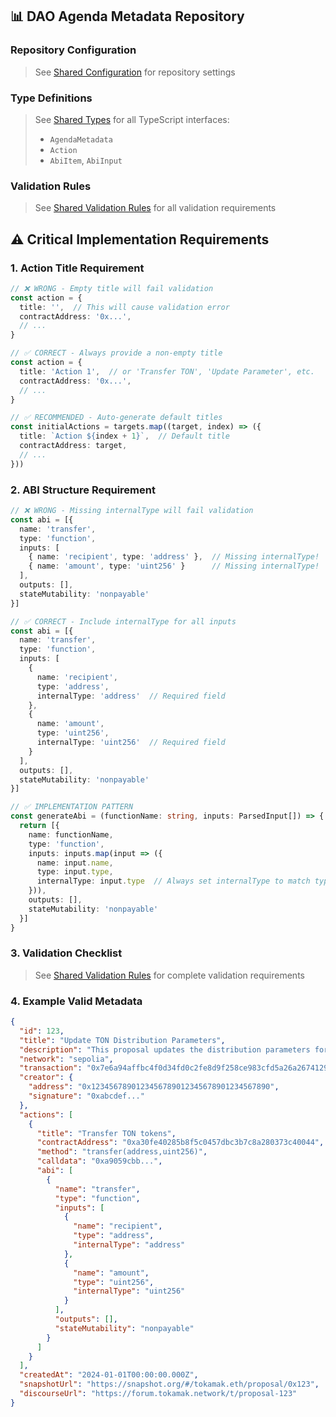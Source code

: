 ## 📊 DAO Agenda Metadata Repository

### Repository Configuration
> See [Shared Configuration](./shared-config.md#github-repository-configuration) for repository settings

### Type Definitions
> See [Shared Types](./shared-types.md) for all TypeScript interfaces:
> - `AgendaMetadata`
> - `Action`
> - `AbiItem`, `AbiInput`

### Validation Rules
> See [Shared Validation Rules](./shared-validation-rules.md) for all validation requirements

## ⚠️ Critical Implementation Requirements

### 1. Action Title Requirement
```typescript
// ❌ WRONG - Empty title will fail validation
const action = {
  title: '',  // This will cause validation error
  contractAddress: '0x...',
  // ...
}

// ✅ CORRECT - Always provide a non-empty title
const action = {
  title: 'Action 1',  // or 'Transfer TON', 'Update Parameter', etc.
  contractAddress: '0x...',
  // ...
}

// ✅ RECOMMENDED - Auto-generate default titles
const initialActions = targets.map((target, index) => ({
  title: `Action ${index + 1}`,  // Default title
  contractAddress: target,
  // ...
}))
```

### 2. ABI Structure Requirement
```typescript
// ❌ WRONG - Missing internalType will fail validation
const abi = [{
  name: 'transfer',
  type: 'function',
  inputs: [
    { name: 'recipient', type: 'address' },  // Missing internalType!
    { name: 'amount', type: 'uint256' }      // Missing internalType!
  ],
  outputs: [],
  stateMutability: 'nonpayable'
}]

// ✅ CORRECT - Include internalType for all inputs
const abi = [{
  name: 'transfer',
  type: 'function',
  inputs: [
    { 
      name: 'recipient', 
      type: 'address',
      internalType: 'address'  // Required field
    },
    { 
      name: 'amount', 
      type: 'uint256',
      internalType: 'uint256'  // Required field
    }
  ],
  outputs: [],
  stateMutability: 'nonpayable'
}]

// ✅ IMPLEMENTATION PATTERN
const generateAbi = (functionName: string, inputs: ParsedInput[]) => {
  return [{
    name: functionName,
    type: 'function',
    inputs: inputs.map(input => ({
      name: input.name,
      type: input.type,
      internalType: input.type  // Always set internalType to match type
    })),
    outputs: [],
    stateMutability: 'nonpayable'
  }]
}
```

### 3. Validation Checklist
> See [Shared Validation Rules](./shared-validation-rules.md#validation-checklist) for complete validation requirements

### 4. Example Valid Metadata
```json
{
  "id": 123,
  "title": "Update TON Distribution Parameters",
  "description": "This proposal updates the distribution parameters for TON tokens",
  "network": "sepolia",
  "transaction": "0x7e6a94affbc4f0d34fd0c2fe8d9f258ce983cfd5a26a2674129b7e247fa2436b",
  "creator": {
    "address": "0x1234567890123456789012345678901234567890",
    "signature": "0xabcdef..."
  },
  "actions": [
    {
      "title": "Transfer TON tokens",
      "contractAddress": "0xa30fe40285b8f5c0457dbc3b7c8a280373c40044",
      "method": "transfer(address,uint256)",
      "calldata": "0xa9059cbb...",
      "abi": [
        {
          "name": "transfer",
          "type": "function",
          "inputs": [
            {
              "name": "recipient",
              "type": "address",
              "internalType": "address"
            },
            {
              "name": "amount",
              "type": "uint256",
              "internalType": "uint256"
            }
          ],
          "outputs": [],
          "stateMutability": "nonpayable"
        }
      ]
    }
  ],
  "createdAt": "2024-01-01T00:00:00.000Z",
  "snapshotUrl": "https://snapshot.org/#/tokamak.eth/proposal/0x123",
  "discourseUrl": "https://forum.tokamak.network/t/proposal-123"
}
```